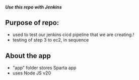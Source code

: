##### Use this repo with Jenkins
## Purpose of repo: 
- used to test our jenkins cicd pipeline that we are creating.!
- testing of step 3 to ec2, in sequence 
## About the app
- "app" folder stores Sparta app
- uses Node JS v20
